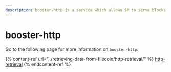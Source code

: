 ```yaml
---
description: booster-http is a service which allows SP to serve blocks and files over HTTP.
---
```


# booster-http

Go to the following page for more information on `booster-http`:

{% content-ref url="../retrieving-data-from-filecoin/http-retrieval/" %}
[http-retrieval](../retrieving-data-from-filecoin/http-retrieval/)
{% endcontent-ref %}
